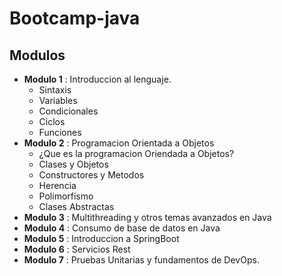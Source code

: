 # Bootcamp-java

## Modulos

* **Modulo 1** : Introduccion al lenguaje.
  * Sintaxis
  * Variables
  * Condicionales
  * Ciclos
  * Funciones
* **Modulo 2** : Programacion Orientada a Objetos
  * ¿Que es la programacion Oriendada a Objetos?
  * Clases y Objetos
  * Constructores y Metodos
  * Herencia 
  * Polimorfismo
  * Clases Abstractas  
* **Modulo 3** : Multithreading y otros temas avanzados en Java
* **Modulo 4** : Consumo de base de datos en Java 
* **Modulo 5** : Introduccion a SpringBoot
* **Modulo 6** : Servicios Rest
* **Modulo 7** : Pruebas Unitarias y fundamentos de DevOps.
